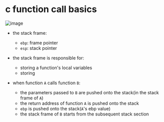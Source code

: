 # c function call basics

![image](https://user-images.githubusercontent.com/35479537/222956232-bdb2a51c-a853-4380-addf-ed405a03843b.png)
* the stack frame:
    * `ebp`: frame pointer
    * `esp`: stack pointer

* the stack frame is responsible for:
    * storing a function's local variables
    * storing

* when function `A` calls function `B`:
    * the parameters passed to `B` are pushed onto the stack(in the stack frame of `A`)
    * the return address of function `A` is pushed onto the stack
    * `ebp` is pushed onto the stack(`A`'s ebp value)
    * the stack frame of `B` starts from the subsequent stack section
